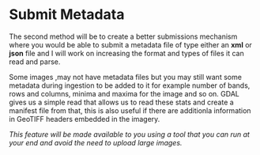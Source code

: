 # **Submit Metadata**

The second method will be to create a better submissions mechanism where you would be able to submit a metadata file of type either an **xml** or **json** file and I will work on increasing the format and types of files it can read and parse.

Some images ,may not have metadata files but you may still want some metadata during ingestion to be added to it for example number of bands, rows and columns, minima and maxima for the image and so on. GDAL gives us a simple read that allows us to read these stats and create a manifest file from that, this is also useful if there are additionla information in GeoTIFF headers embedded in the imagery.

*This feature will be made available to you using a tool that you can run at your end and avoid the need to upload large images.*
